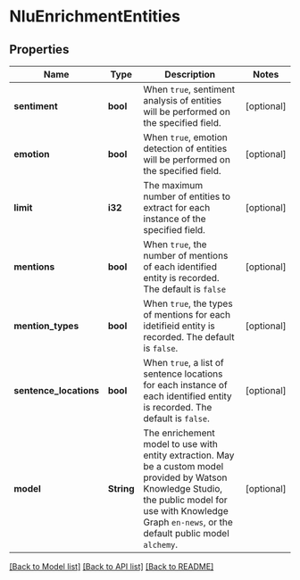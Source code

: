# NluEnrichmentEntities

## Properties
Name | Type | Description | Notes
------------ | ------------- | ------------- | -------------
**sentiment** | **bool** | When `true`, sentiment analysis of entities will be performed on the specified field. | [optional] 
**emotion** | **bool** | When `true`, emotion detection of entities will be performed on the specified field. | [optional] 
**limit** | **i32** | The maximum number of entities to extract for each instance of the specified field. | [optional] 
**mentions** | **bool** | When `true`, the number of mentions of each identified entity is recorded. The default is `false` | [optional] 
**mention_types** | **bool** | When `true`, the types of mentions for each idetifieid entity is recorded. The default is `false`.  | [optional] 
**sentence_locations** | **bool** | When `true`, a list of sentence locations for each instance of each identified entity is recorded. The default is `false`. | [optional] 
**model** | **String** | The enrichement model to use with entity extraction. May be a custom model provided by Watson Knowledge Studio, the public model for use with Knowledge Graph `en-news`, or the default public model `alchemy`. | [optional] 

[[Back to Model list]](../README.md#documentation-for-models) [[Back to API list]](../README.md#documentation-for-api-endpoints) [[Back to README]](../README.md)


